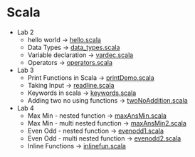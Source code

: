 # Scala

- Lab 2
  - hello world     -> [hello.scala](./lab2/hello.scala)
  - Data Types     -> [data_types.scala](./lab2/data_types.scala)
  - Variable declaration     -> [vardec.scala](./lab2/vardec.scala)
  - Operators     -> [operators.scala](./lab2/operators.scala)
- Lab 3
  - Print Functions in Scala     -> [printDemo.scala](./lab3/printDemo.scala)
  - Taking Input     -> [readline.scala](./lab3/readline.scala)
  - Keywords in scala     -> [keywords.scala](./lab3/keywords.scala)
  - Adding two no using functions     -> [twoNoAddition.scala](./lab3/twoNoAddition.scala)
- Lab 4
  - Max Min - nested function   -> [maxAnsMin.scala](lab4/maxAndMin.scala)
  - Max Min - multi nested function   -> [maxAnsMin2.scala](lab4/maxAndMin2.scala)
  - Even Odd - nested function    -> [evenodd1.scala](./lab4/evenodd1.scala)
  - Even Odd - multi nested function    -> [evenodd2.scala](./lab4/evenodd2.scala)
  - Inline Functions    -> [inlinefun.scala](lab4/inlinefun.scala)

